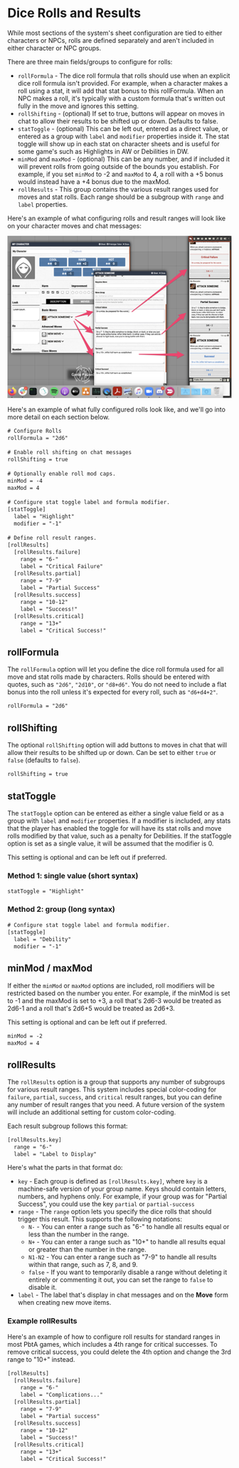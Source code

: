 # Dice Rolls and Results

While most sections of the system's sheet configuration are tied to either characters or NPCs, rolls are defined separately and aren't included in either character or NPC groups.

There are three main fields/groups to configure for rolls:

* `rollFormula` - The dice roll formula that rolls should use when an explicit dice roll formula isn't provided. For example, when a character makes a roll using a stat, it will add that stat bonus to this rollFormula. When an NPC makes a roll, it's typically with a custom formula that's written out fully in the move and ignores this setting.
* `rollShifting` - (optional) If set to true, buttons will appear on moves in chat to allow their results to be shifted up or down. Defaults to false.
* `statToggle` - (optional) This can be left out, entered as a direct value, or entered as a group with `label` and `modifier` properties inside it. The stat toggle will show up in each stat on character sheets and is useful for some game's such as Highlights in AW or Debilities in DW.
* `minMod` and `maxMod` - (optional) This can be any number, and if included it will prevent rolls from going outside of the bounds you establish. For example, if you set `minMod` to -2 and `maxMod` to 4, a roll with a +5 bonus would instead have a +4 bonus due to the maxMod.
* `rollResults` - This group contains the various result ranges used for moves and stat rolls. Each range should be a subgroup with `range` and `label` properties.

Here's an example of what configuring rolls and result ranges will look like on your character moves and chat messages:

![](<.gitbook/assets/image (8).png>)

Here's an example of what fully configured rolls look like, and we'll go into more detail on each section below.

```
# Configure Rolls
rollFormula = "2d6"

# Enable roll shifting on chat messages
rollShifting = true

# Optionally enable roll mod caps.
minMod = -4
maxMod = 4

# Configure stat toggle label and formula modifier.
[statToggle]
  label = "Highlight"
  modifier = "-1"

# Define roll result ranges.
[rollResults]
  [rollResults.failure]
    range = "6-"
    label = "Critical Failure"
  [rollResults.partial]
    range = "7-9"
    label = "Partial Success"
  [rollResults.success]
    range = "10-12"
    label = "Success!"
  [rollResults.critical]
    range = "13+"
    label = "Critical Success!"
```

## rollFormula

The `rollFormula` option will let you define the dice roll formula used for all move and stat rolls made by characters. Rolls should be entered with quotes, such as `"2d6"`, `"2d10"`, or `"d8+d6"`. You do not need to include a flat bonus into the roll unless it's expected for every roll, such as `"d6+d4+2"`.

```
rollFormula = "2d6"
```

## rollShifting

The optional `rollShifting` option will add buttons to moves in chat that will allow their results to be shifted up or down. Can be set to either `true` or `false` (defaults to `false`).

```
rollShifting = true
```

## statToggle

The `statToggle` option can be entered as either a single value field or as a group with `label` and `modifier` properties. If a modifier is included, any stats that the player has enabled the toggle for will have its stat rolls and move rolls modified by that value, such as a penalty for Debilities. If the statToggle option is set as a single value, it will be assumed that the modifier is 0.

This setting is optional and can be left out if preferred.

### Method 1: single value (short syntax)

```
statToggle = "Highlight"
```

### Method 2: group (long syntax)

```
# Configure stat toggle label and formula modifier.
[statToggle]
  label = "Debility"
  modifier = "-1"
```

## minMod / maxMod

If either the `minMod` or `maxMod` options are included, roll modifiers will be restricted based on the number you enter. For example, if the minMod is set to -1 and the maxMod is set to +3, a roll that's 2d6-3 would be treated as 2d6-1 and a roll that's 2d6+5 would be treated as 2d6+3.

This setting is optional and can be left out if preferred.

```
minMod = -2
maxMod = 4
```

## rollResults

The `rollResults` option is a group that supports any number of subgroups for various result ranges. This system includes special color-coding for `failure`, `partial`, `success`, and `critical` result ranges, but you can define any number of result ranges that you need. A future version of the system will include an additional setting for custom color-coding.

Each result subgroup follows this format:

```
[rollResults.key]
  range = "6-"
  label = "Label to Display"
```

Here's what the parts in that format do:

* `key` - Each group is defined as `[rollResults.key]`, where `key` is a machine-safe version of your group name. Keys should contain letters, numbers, and hyphens only. For example, if your group was for "Partial Success", you could use the key `partial` or `partial-success`
* `range` - The `range` option lets you specify the dice rolls that should trigger this result. This supports the following notations:
  * `N-` - You can enter a range such as "6-" to handle all results equal or less than the number in the range.
  * `N+` - You can enter a range such as "10+" to handle all results equal or greater than the number in the range.
  * `N1-N2` - You can enter a range such as "7-9" to handle all results within that range, such as 7, 8, and 9.
  * `false` - If you want to temporarily disable a range without deleting it entirely or commenting it out, you can set the range to `false` to disable it.
* `label` - The label that's display in chat messages and on the **Move** form when creating new move items.

### Example rollResults

Here's an example of how to configure roll results for standard ranges in most PbtA games, which includes a 4th range for critical successes. To remove critical success, you could delete the 4th option and change the 3rd range to "10+" instead.

```
[rollResults]
  [rollResults.failure]
    range = "6-"
    label = "Complications..."
  [rollResults.partial]
    range = "7-9"
    label = "Partial success"
  [rollResults.success]
    range = "10-12"
    label = "Success!"
  [rollResults.critical]
    range = "13+"
    label = "Critical Success!"
```
